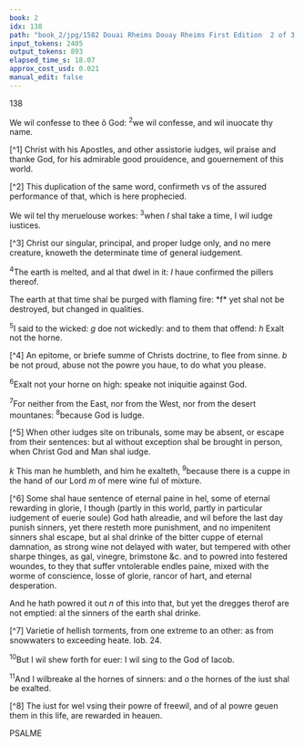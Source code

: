 ```yaml
---
book: 2
idx: 138
path: "book_2/jpg/1582 Douai Rheims Douay Rheims First Edition  2 of 3 1610 Old Testament.pdf-138.jpg"
input_tokens: 2405
output_tokens: 893
elapsed_time_s: 18.07
approx_cost_usd: 0.021
manual_edit: false
---
```

138

We wil confesse to thee ô God: <sup>2</sup>we wil confesse, and wil inuocate thy name.

[^1] Christ with his Apostles, and other assistorie iudges, wil praise and thanke God, for his admirable good prouidence, and gouernement of this world.

[^2] This duplication of the same word, confirmeth vs of the assured performance of that, which is here prophecied.

We wil tel thy meruelouse workes: <sup>3</sup>when *I* shal take a time, I wil iudge iustices.

[^3] Christ our singular, principal, and proper Iudge only, and no mere creature, knoweth the determinate time of general iudgement.

<sup>4</sup>The earth is melted, and al that dwel in it: *I* haue confirmed the pillers thereof.

<aside>The earth at that time shal be purged with flaming fire: *f* yet shal not be destroyed, but changed in qualities.</aside>

<sup>5</sup>I said to the wicked: *g* doe not wickedly: and to them that offend: *h* Exalt not the horne.

[^4] An epitome, or briefe summe of Christs doctrine, to flee from sinne. *b* be not proud, abuse not the powre you haue, to do what you please.

<sup>6</sup>Exalt not your horne on high: speake not iniquitie against God.

<sup>7</sup>For neither from the East, nor from the West, nor from the desert mountanes: <sup>8</sup>because God is Iudge.

[^5] When other iudges site on tribunals, some may be absent, or escape from their sentences: but al without exception shal be brought in person, when Christ God and Man shal iudge.

*k* This man he humbleth, and him he exalteth, <sup>9</sup>because there is a cuppe in the hand of our Lord *m* of mere wine ful of mixture.

[^6] Some shal haue sentence of eternal paine in hel, some of eternal rewarding in glorie, I though (partly in this world, partly in particular iudgement of euerie soule) God hath alreadie, and wil before the last day punish sinners, yet there resteth more punishment, and no impenitent sinners shal escape, but al shal drinke of the bitter cuppe of eternal damnation, as strong wine not delayed with water, but tempered with other sharpe thinges, as gal, vinegre, brimstone &c. and to powred into festered woundes, to they that suffer vntolerable endles paine, mixed with the worme of conscience, losse of glorie, rancor of hart, and eternal desperation.

And he hath powred it out *n* of this into that, but yet the dregges therof are not emptied: al the sinners of the earth shal drinke.

[^7] Varietie of hellish torments, from one extreme to an other: as from snowwaters to exceeding heate. Iob. 24.

<sup>10</sup>But I wil shew forth for euer: I wil sing to the God of Iacob.

<sup>11</sup>And I wilbreake al the hornes of sinners: and *o* the hornes of the iust shal be exalted.

[^8] The iust for wel vsing their powre of freewil, and of al powre geuen them in this life, are rewarded in heauen.

PSALME